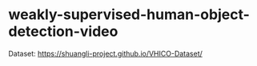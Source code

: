 # weakly-supervised-human-object-detection-video

Dataset: https://shuangli-project.github.io/VHICO-Dataset/
